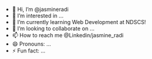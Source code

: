 - 👋 Hi, I’m @jasmineradi
- 👀 I’m interested in ...
- 🌱 I’m currently learning Web Development at NDSCS!
- 💞️ I’m looking to collaborate on ...
- 📫 How to reach me @Linkedin/jasmine_radi
- 😄 Pronouns: ...
- ⚡ Fun fact: ...

<!---
jasmineradi/jasmineradi is a ✨ special ✨ repository because its `README.md` (this file) appears on your GitHub profile.
You can click the Preview link to take a look at your changes.
--->
